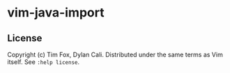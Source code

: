 # vim-java-import

## License ##

Copyright (c) Tim Fox, Dylan Cali. Distributed under the same terms as Vim itself. See `:help license`.
